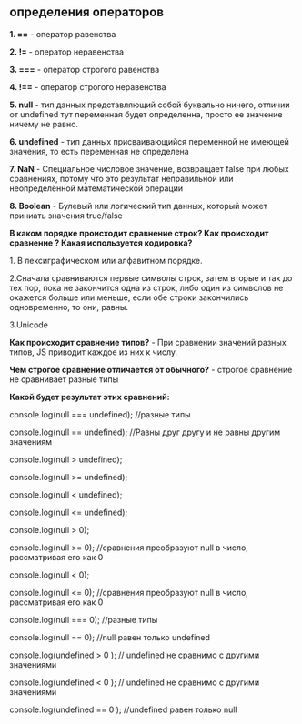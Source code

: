 <H2>определения операторов</H2>
<p><b>1. ==</b> - оператор равенства</p>
<p><b>2. != </b>- оператор неравенства</p>
<p><b>3. ===</b> - оператор строгого равенства</p>
<p><b>4. !==</b> - оператор строгого неравенства</p>
<p><b>5. null</b> - тип данных представляющий собой буквально ничего, отличии от undefined тут переменная будет определенна, просто ее значение ничему не равно.</p>
<p><b>6. undefined</b> - тип данных присваивающийся переменной не имеющей значения, то есть переменная не определена</p>
<p><b>7. NaN</b> - Специальное числовое значение, возвращает false при любых сравнениях, потому что это результат неправильной или неопределённой математической операции</p>
<p><b>8. Boolean</b> - Булевый или логический тип данных, который может приниать значения true/false</p>

<p><b>В каком порядке происходит сравнение строк? Как происходит сравнение ? Какая используется кодировка?</b></p>
    <p>1. В лексиграфическом или алфавитном порядке.</p>
    <p>2.Сначала сравниваются первые символы строк, затем вторые и так до тех пор, пока не закончится одна из строк, либо один из символов не окажется больше или меньше, если обе строки закончились одновременно, то они, равны.</p>
    <p>3.Unicode</p>
<p><b>Как происходит сравнение типов?</b> - При сравнении значений разных типов, JS приводит каждое из них к числу.</p>
<p><b>Чем строгое сравнение отличается от обычного?</b> - строгое сравнение не сравнивает разные типы</p>

<p> <b>Какой будет результат этих сравнений:</b>
          <p>console.log(null === undefined); //разные типы </p>
          <p>console.log(null == undefined); //Равны друг другу и не равны другим значениям </p>
          <p>console.log(null > undefined); </p>
          <p>console.log(null >= undefined); </p>
          <p>console.log(null < undefined); </p>
          <p>console.log(null <= undefined); </p>
          <p>console.log(null > 0); </p>
          <p>console.log(null >= 0); //сравнения преобразуют null в число, рассматривая его как 0 </p>
          <p>console.log(null < 0); </p>
          <p>console.log(null <= 0); //сравнения преобразуют null в число, рассматривая его как 0 </p>
          <p>console.log(null === 0); //разные типы </p>
          <p>console.log(null == 0); //null равен только undefined </p>
          <p>console.log(undefined > 0 ); // undefined не сравнимо с другими значениями </p>
          <p>console.log(undefined < 0 ); // undefined не сравнимо с другими значениями </p>
          <p>console.log(undefined == 0 ); //undefined равен только null</p>
